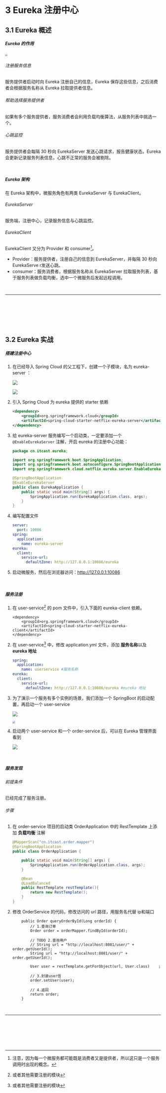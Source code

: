 # 3	Eureka 注册中心

## 3.1	Eureka 概述

##### Eureka 的作用

<img src="img/3.1-1.png" style="zoom:48%;" />

###### 注册服务信息

服务提供者启动时向 Eureka 注册自己的信息，Eureka 保存这些信息，之后消费者会根据服务名称从 Eureka 拉取提供者信息。

###### 帮助选择服务提供者

如果有多个服务提供者，服务消费者会利用负载均衡算法，从服务列表中挑选一个。

###### 心跳监控

服务提供者会每隔 30 秒向 EurekaServer 发送心跳请求，报告健康状态。Eureka 会更新记录服务列表信息，心跳不正常的服务会被剔除。

<br>

##### Eureka 架构

在 Eureka 架构中，微服务角色有两类 EurekaServer 与 EurekaClient。

###### EurekaServer

服务端，注册中心，记录服务信息与心跳监控。

###### EurekaClient

EurekaClient 又分为 Provider 和 consumer[^3.1-1]。

- Provider：服务提供者，注册自己的信息到 EurekaServer，并每隔 30 秒向 EurekaServe r发送心跳。
- consumer：服务消费者，根据服务名称从 EurekaServer 拉取服务列表，基于服务列表做负载均衡，选中一个微服务后发起远程调用。

<br>

---

[^3.1-1]: 注意，因为每一个微服务都可能既是消费者又是提供者，所以这只是一个服务调用时出现的概念。

<div STYLE="page-break-after: always;">
    <br>
    <br>
    <br>
    <br>
    <br>
</div>

## 3.2	Eureka 实战

##### 搭建注册中心

1. 在已经导入 Spring Cloud 的父工程下，创建一个子模块，名为 eureka-server ：

   ![](img/3.2-1.png)

   ![](img/3.2-2.png)

   

2. 引入 Spring Cloud 为 eureka 提供的 starter 依赖

   ```xml
   <dependency>
       <groupId>org.springframework.cloud</groupId>
       <artifactId>spring-cloud-starter-netflix-eureka-server</artifactId>
   </dependency>
   ```

3. 给 eureka-server 服务编写一个启动类，一定要添加一个 `@EnableEurekaServer` 注解，开启 eureka 的注册中心功能：

   ```java
   package cn.itcast.eureka;
   
   import org.springframework.boot.SpringApplication;
   import org.springframework.boot.autoconfigure.SpringBootApplication;
   import org.springframework.cloud.netflix.eureka.server.EnableEurekaServer;
   
   @SpringBootApplication
   @EnableEurekaServer
   public class EurekaApplication {
       public static void main(String[] args) {
           SpringApplication.run(EurekaApplication.class, args);
       }
   }
   ```

4. 编写配置文件

   ```yml
   server:
     port: 10086
   spring:
     application:
       name: eureka-server
   eureka:
     client:
       service-url: 
         defaultZone: http://127.0.0.1:10086/eureka
   ```

5. 启动微服务，然后在浏览器访问：http://127.0.0.1:10086

<br>

##### 服务注册

1. 在 user-service[^3.2-1] 的 pom 文件中，引入下面的 eureka-client 依赖。

   ```
   <dependency>
       <groupId>org.springframework.cloud</groupId>
       <artifactId>spring-cloud-starter-netflix-eureka-client</artifactId>
   </dependency>
   ```

2. 在 user-service[^3.2-1] 中，修改 application.yml 文件，添加 **服务名称**以及 **eureka 地址**

   ```yaml
   spring:
     application:
       name: userservice #服务名称
   eureka:
     client:
       service-url:
         defaultZone: http://127.0.0.1:10086/eureka #eureka 地址
   ```

3. 为了演示一个服务有多个实例的场景，我们添加一个 SpringBoot 的启动配置，再启动一个 user-service

   ![](img/3.2-3.png)

   <img src="img/3.2-4.png" style="zoom:50%;" />

4. 启动两个 user-service 和一个 order-service 后，可以在 Eureka 管理界面看到

   ![](img/3.2-5.png)

<br>

##### 服务发现

###### 前提条件

已经完成了服务注册。

###### 步骤

1. 在 order-service 项目的启动类 OrderApplication 中的 RestTemplate 上添加 **负载均衡** 注解

   ```java
   @MapperScan("cn.itcast.order.mapper")
   @SpringBootApplication
   public class OrderApplication {
   
       public static void main(String[] args) {
           SpringApplication.run(OrderApplication.class, args);
       }
   
       @Bean
       @LoadBalanced
       public RestTemplate restTemplate(){
           return new RestTemplate();
       }
   }
   ```

2. 修改 OrderService 的代码，修改访问的 url 路径，用服务名代替 ip和端口

   ```
       public Order queryOrderById(Long orderId) {
           // 1.查询订单
           Order order = orderMapper.findById(orderId);
   
           // TODO 2.查询用户
           // String url = "http://localhost:8081/user/" +  order.getUserId();
           String url = "http://localhost:8081/user/" +  order.getUserId();
           
           User user = restTemplate.getForObject(url, User.class)    ;
   
           // 3.封装user信
           order.setUser(user);
   
           // 4.返回
           return order;
       }
   ```

<br>

---

[^3.2-1]: 或者其他需要注册的模块

<div STYLE="page-break-after: always;">
    <br>
    <br>
    <br>
    <br>
    <br>
</div>
